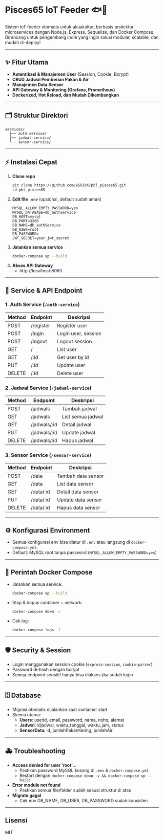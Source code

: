 # Pisces65 IoT Feeder 🐟🚀

Sistem IoT feeder otomatis untuk akuakultur, berbasis arsitektur microservices dengan Node.js, Express, Sequelize, dan Docker Compose. Dirancang untuk pengembang indie yang ingin solusi modular, scalable, dan mudah di-deploy!

---

## ✨ Fitur Utama
- **Autentikasi & Manajemen User** (Session, Cookie, Bcrypt)
- **CRUD Jadwal Pemberian Pakan & Air**
- **Manajemen Data Sensor**
- **API Gateway & Monitoring (Grafana, Prometheus)**
- **Dockerized, Hot Reload, dan Mudah Dikembangkan**

---

## 🗂️ Struktur Direktori
```
services/
  ├── auth-service/
  ├── jadwal-service/
  └── sensor-service/
```

---

## ⚡ Instalasi Cepat

1. **Clone repo**
   ```bash
   git clone https://github.com/wSkidX/pbl_pisces65.git
   cd pbl_pisces65
   ```
2. **Edit file `.env`** (opsional, default sudah aman)
   ```env
   MYSQL_ALLOW_EMPTY_PASSWORD=yes
   MYSQL_DATABASE=db_authService
   DB_HOST=mysql
   DB_PORT=3306
   DB_NAME=db_authService
   DB_USER=root
   DB_PASSWORD=
   JWT_SECRET=your_jwt_secret
   ```
3. **Jalankan semua service**
   ```bash
   docker-compose up --build
   ```
4. **Akses API Gateway**
   - http://localhost:8080

---

## 🧩 Service & API Endpoint

### 1. Auth Service (`/auth-service`)
| Method | Endpoint   | Deskripsi           |
|--------|------------|---------------------|
| POST   | /register  | Register user       |
| POST   | /login     | Login user, session |
| POST   | /logout    | Logout session      |
| GET    | /          | List user           |
| GET    | /:id       | Get user by id      |
| PUT    | /:id       | Update user         |
| DELETE | /:id       | Delete user         |

### 2. Jadwal Service (`/jadwal-service`)
| Method | Endpoint         | Deskripsi           |
|--------|------------------|---------------------|
| POST   | /jadwals         | Tambah jadwal       |
| GET    | /jadwals         | List semua jadwal   |
| GET    | /jadwals/:id     | Detail jadwal       |
| PUT    | /jadwals/:id     | Update jadwal       |
| DELETE | /jadwals/:id     | Hapus jadwal        |

### 3. Sensor Service (`/sensor-service`)
| Method | Endpoint     | Deskripsi             |
|--------|--------------|-----------------------|
| POST   | /data        | Tambah data sensor    |
| GET    | /data        | List data sensor      |
| GET    | /data/:id    | Detail data sensor    |
| PUT    | /data/:id    | Update data sensor    |
| DELETE | /data/:id    | Hapus data sensor     |

---

## ⚙️ Konfigurasi Environment
- Semua konfigurasi env bisa diatur di `.env` atau langsung di `docker-compose.yml`.
- Default: MySQL root tanpa password (`MYSQL_ALLOW_EMPTY_PASSWORD=yes`)

---

## 🐳 Perintah Docker Compose
- Jalankan semua service:
  ```bash
  docker-compose up --build
  ```
- Stop & hapus container + network:
  ```bash
  docker-compose down -v
  ```
- Cek log:
  ```bash
  docker-compose logs -f
  ```

---

## 🛡️ Security & Session
- Login menggunakan session cookie (`express-session`, `cookie-parser`)
- Password di-hash dengan bcrypt
- Semua endpoint sensitif hanya bisa diakses jika sudah login

---

## 🗄️ Database
- Migrasi otomatis dijalankan saat container start
- Skema utama:
  - **Users**: userid, email, password, nama, nohp, alamat
  - **Jadwal**: idjadwal, waktu_tanggal, waktu_jam, status
  - **SensorData**: id, jumlahPakanKering, jumlahAir

---

## 🚑 Troubleshooting
- **Access denied for user 'root'...**
  - Pastikan password MySQL kosong di `.env` & `docker-compose.yml`
  - Restart dengan `docker-compose down -v && docker-compose up --build`
- **Error module not found**
  - Pastikan semua file/folder sudah sesuai struktur di atas
- **Migrate gagal**
  - Cek env DB_NAME, DB_USER, DB_PASSWORD sudah konsisten

---

## Lisensi
MIT
